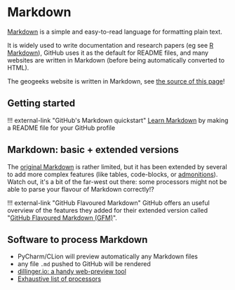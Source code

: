 
# Markdown

[Markdown](https://www.markdownguide.org/) is a simple and easy-to-read language for formatting plain text.

It is widely used to write documentation and research papers (eg see [R Markdown](https://rmarkdown.rstudio.com/)), GitHub uses it as the default for README files, and many websites are written in Markdown (before being automatically converted to HTML).

The geogeeks website is written in Markdown, see [the source of this page](https://github.com/tudelft3d/geogeeks/edit/main/docs/writing/markdown.md)!


## Getting started

!!! external-link "GitHub's Markdown quickstart"
    [Learn Markdown](https://docs.github.com/en/get-started/writing-on-github/getting-started-with-writing-and-formatting-on-github/quickstart-for-writing-on-github) by making a README file for your GitHub profile


## Markdown: basic + extended versions

The [original Markdown](https://daringfireball.net/projects/markdown/) is rather limited, but it has been extended by several to add more complex features (like tables,  code-blocks, or [admonitions](https://squidfunk.github.io/mkdocs-material/reference/admonitions/)).
Watch out, it's a bit of the far-west out there: some processors might not be able to parse your flavour of Markdown correctly!?

!!! external-link "GitHub Flavoured Markdown"
    GitHub offers an useful overview of the features they added for their extended version called "[GitHub Flavoured Markdown (GFM)](https://docs.github.com/en/get-started/writing-on-github/working-with-advanced-formatting)".


## Software to process Markdown

  - PyCharm/CLion will preview automatically any Markdown files
  - any file `.md` pushed to GitHub will be rendered 
  - [dillinger.io: a handy web-preview tool](https://dillinger.io/)
  - [Exhaustive list of processors](https://github.com/markdown/markdown.github.com/wiki/Implementations)

